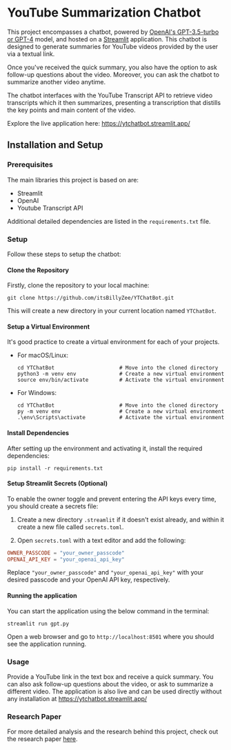 # YouTube Summarization Chatbot

This project encompasses a chatbot, powered by [OpenAI's GPT-3.5-turbo or GPT-4](https://platform.openai.com/) model, and hosted on a [Streamlit](https://streamlit.io/) application. This chatbot is designed to generate summaries for YouTube videos provided by the user via a textual link.

Once you've received the quick summary, you also have the option to ask follow-up questions about the video. Moreover, you can ask the chatbot to summarize another video anytime.

The chatbot interfaces with the YouTube Transcript API to retrieve video transcripts which it then summarizes, presenting a transcription that distills the key points and main content of the video.

Explore the live application here: https://ytchatbot.streamlit.app/

## Installation and Setup

### Prerequisites

The main libraries this project is based on are:

-  Streamlit
-  OpenAI
-  Youtube Transcript API

Additional detailed dependencies are listed in the `requirements.txt` file.

### Setup

Follow these steps to setup the chatbot:

#### Clone the Repository

Firstly, clone the repository to your local machine:

```shell
git clone https://github.com/itsBillyZee/YTChatBot.git
```

This will create a new directory in your current location named `YTChatBot`.

#### Setup a Virtual Environment 

It's good practice to create a virtual environment for each of your projects. 

-  For macOS/Linux:

    ```shell
    cd YTChatBot                     # Move into the cloned directory
    python3 -m venv env              # Create a new virtual environment
    source env/bin/activate          # Activate the virtual environment
    ```

-  For Windows:

    ```shell
    cd YTChatBot                     # Move into the cloned directory
    py -m venv env                   # Create a new virtual environment
    .\env\Scripts\activate           # Activate the virtual environment
    ```

#### Install Dependencies

After setting up the environment and activating it, install the required dependencies:

```shell
pip install -r requirements.txt
```

#### Setup Streamlit Secrets (Optional)

To enable the owner toggle and prevent entering the API keys every time, you should create a secrets file:

1. Create a new directory `.streamlit` if it doesn't exist already, and within it create a new file called `secrets.toml`.

2. Open `secrets.toml` with a text editor and add the following:

```toml
OWNER_PASSCODE = "your_owner_passcode"
OPENAI_API_KEY = "your_openai_api_key"
```

Replace `"your_owner_passcode"` and `"your_openai_api_key"` with your desired passcode and your OpenAI API key, respectively.

#### Running the application

You can start the application using the below command in the terminal:

```shell
streamlit run gpt.py
```
Open a web browser and go to `http://localhost:8501` where you should see the application running.

### Usage

Provide a YouTube link in the text box and receive a quick summary. You can also ask follow-up questions about the video, or ask to summarize a different video. The application is also live and can be used directly without any installation at https://ytchatbot.streamlit.app/

### Research Paper

For more detailed analysis and the research behind this project, check out the research paper [here](docs/final.pdf).
